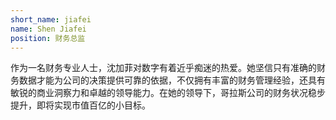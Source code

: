 ```yaml
---
short_name: jiafei
name: Shen Jiafei
position: 财务总监
---
```

作为一名财务专业人士，沈加菲对数字有着近乎痴迷的热爱。她坚信只有准确的财务数据才能为公司的决策提供可靠的依据，不仅拥有丰富的财务管理经验，还具有敏锐的商业洞察力和卓越的领导能力。在她的领导下，哥拉斯公司的财务状况稳步提升，即将实现市值百亿的小目标。
